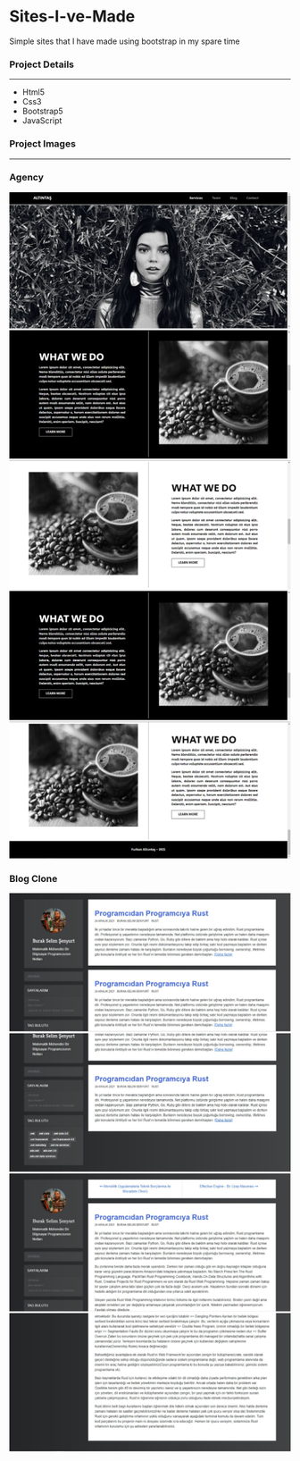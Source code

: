 # Sites-I-ve-Made

Simple sites that I have made using bootstrap in my spare time

### Project Details
------------
- Html5
- Css3
- Bootstrap5
- JavaScript

### Project Images
------------
### Agency
![github](/agency/project-img/1.png)
![github](/agency/project-img/2.png)
![github](/agency/project-img/3.png)
![github](/agency/project-img/4.png)
![github](/agency/project-img/5.png)

### Blog Clone
![github](/blog-clone/project-img/1.jpg)
![github](/blog-clone/project-img/2.jpg)
![github](/blog-clone/project-img/3.jpg)
![github](/blog-clone/project-img/4.jpg)
